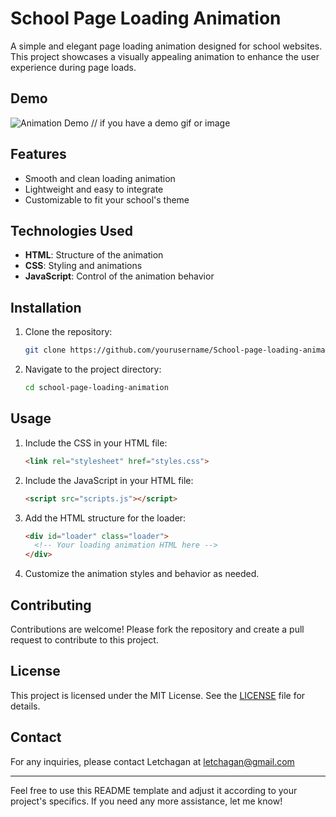 # School Page Loading Animation

A simple and elegant page loading animation designed for school websites. This project showcases a visually appealing animation to enhance the user experience during page loads.

## Demo
![Animation Demo](demo.gif)  // if you have a demo gif or image

## Features
- Smooth and clean loading animation
- Lightweight and easy to integrate
- Customizable to fit your school's theme

## Technologies Used
- **HTML**: Structure of the animation
- **CSS**: Styling and animations
- **JavaScript**: Control of the animation behavior

## Installation
1. Clone the repository:
    ```bash
    git clone https://github.com/yourusername/School-page-loading-animation.git
    ```
2. Navigate to the project directory:
    ```bash
    cd school-page-loading-animation
    ```

## Usage
1. Include the CSS in your HTML file:
    ```html
    <link rel="stylesheet" href="styles.css">
    ```
2. Include the JavaScript in your HTML file:
    ```html
    <script src="scripts.js"></script>
    ```
3. Add the HTML structure for the loader:
    ```html
    <div id="loader" class="loader">
      <!-- Your loading animation HTML here -->
    </div>
    ```
4. Customize the animation styles and behavior as needed.

## Contributing
Contributions are welcome! Please fork the repository and create a pull request to contribute to this project.

## License
This project is licensed under the MIT License. See the [LICENSE](LICENSE) file for details.

## Contact
For any inquiries, please contact Letchagan at letchagan@gmail.com

---

Feel free to use this README template and adjust it according to your project's specifics. If you need any more assistance, let me know!
